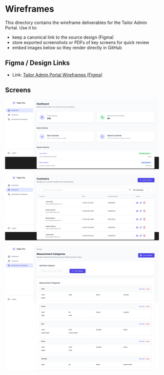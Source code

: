 # Wireframes

This directory contains the wireframe deliverables for the Tailor Admin Portal. Use it to:

- keep a canonical link to the source design (Figma)
- store exported screenshots or PDFs of key screens for quick review
- embed images below so they render directly in GitHub

## Figma / Design Links

- Link: [Tailor Admin Portal Wireframes (Figma)](https://www.figma.com/proto/yzCShiLbWqwBQFzsHFAtrc/Tailor-Admin-Portal?node-id=4-336&t=dWOzkVqXr8ys5Jkx-0&scaling=min-zoom&content-scaling=fixed&page-id=0%3A1&starting-point-node-id=4%3A336)
<!-- - Version/Note: <optional> -->

## Screens

![Dashboard](./dashboard-wireframe.png)

![Customer](./customer-wireframe.png)

![Measurement](./measurement-wireframe.png)

